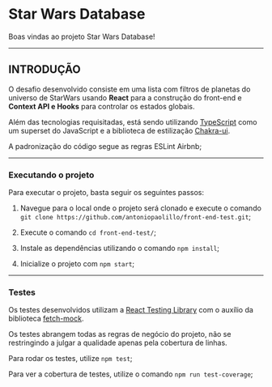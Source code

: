 # Star Wars Database

Boas vindas ao projeto Star Wars Database!

---

## INTRODUÇÃO

O desafio desenvolvido consiste em uma lista com filtros de planetas do universo de StarWars usando **React** para a construção do front-end e **Context API e Hooks** para controlar os estados globais.


Além das tecnologias requisitadas, está sendo utilizando [TypeScript](https://www.typescriptlang.org/) como um superset do JavaScript e a biblioteca de estilização [Chakra-ui](https://chakra-ui.com/).


A padronização do código segue as regras ESLint Airbnb;

---

### Executando o projeto

Para executar o projeto, basta seguir os seguintes passos:


1. Navegue para o local onde o projeto será clonado e execute o comando `git clone https://github.com/antoniopaolillo/front-end-test.git`;


2. Execute o comando `cd front-end-test/`;


3. Instale as dependências utilizando o comando `npm install`;


4. Inicialize o projeto com `npm start`;

---

### Testes

Os testes desenvolvidos utilizam a [React Testing Library](https://testing-library.com/docs/react-testing-library/intro/) com o auxílio da biblioteca [fetch-mock](https://www.npmjs.com/package/fetch-mock).


Os testes abrangem todas as regras de negócio do projeto, não se restringindo a julgar a qualidade apenas pela cobertura de linhas.


Para rodar os testes, utilize `npm test`;


Para ver a cobertura de testes, utilize o comando `npm run test-coverage`;

